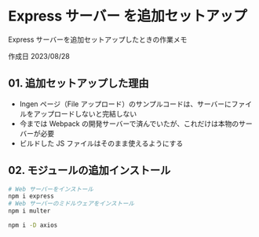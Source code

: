 # Express サーバー を追加セットアップ

Express サーバーを追加セットアップしたときの作業メモ

作成日 2023/08/28

## 01. 追加セットアップした理由

- Ingen ページ（File アップロード）のサンプルコードは、サーバーにファイルをアップロードしないと完結しない
- 今までは Webpack の開発サーバーで済んでいたが、これだけは本物のサーバーが必要
- ビルドした JS ファイルはそのまま使えるようにする

## 02. モジュールの追加インストール

```bash
# Web サーバーをインストール
npm i express
# Web サーバーのミドルウェアをインストール
npm i multer

npm i -D axios
```
